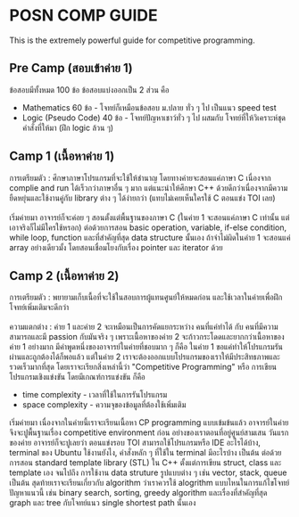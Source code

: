 # POSN COMP GUIDE
This is the extremely powerful guide for competitive programming.
## Pre Camp (สอบเข้าค่าย 1)
  ข้อสอบมีทั้งหมด 100 ข้อ ข้อสอบแบ่งออกเป็น 2 ส่วน คือ
  - Mathematics 60 ข้อ - โจทย์ก็เหมือนข้อสอบ ม.ปลาย ทั่ว ๆ ไป เป็นแนว speed test
  - Logic (Pseudo Code) 40 ข้อ - โจทย์ปัญหาเชาว์ทั่ว ๆ ไป ผสมกับ โจทย์ที่ให้วิเคราะห์ชุดคำสั่งที่ให้มา (ฝึก logic ล้วน ๆ)
## Camp 1 (เนื้อหาค่าย 1)
  การเตรียมตัว : ศึกษาภาษาโปรแกรมที่จะใช้ให้ชำนาญ โดยทางค่ายจะสอนแค่ภาษา C เนื่องจาก complie and run ได้เร็วกว่าภาษาอื่น ๆ มาก แต่แนะนำให้ศึกษา C++ ด้วยดีกว่าเนื่องจากมีความยืดหยุ่นและใช้งานคู่กับ library ต่าง ๆ ได้ง่ายกว่า (แทบไม่เคยเห็นใครใช้ C ตอนแข่ง TOI เลย)<br /><br />
  เริ่มค่ายมา อาจารย์ก็จะค่อย ๆ สอนตั้งแต่พื้นฐานของภาษา C (ในค่าย 1 จะสอนแค่ภาษา C เท่านั้น แต่เอาจริงก็ไม่มีใครใช้หรอก) ต่อด้วยการสอน basic operation, variable, if-else condition, while loop, function และที่สำคัญที่สุด data structure นั้นเอง ถ้าจำไม่ผิดในค่าย 1 จะสอนแค่ array อย่างเดียวมั้ง โดยสอนเชื่อมโยงกับเรื่อง pointer และ iterator ด้วย
## Camp 2 (เนื้อหาค่าย 2)
  การเตรียมตัว : พยายามเก็บเนื้อที่จะใช้ในสอบการผู้แทนศูนย์ให้หมดก่อน และใช้เวลาในค่ายเพื่อฝึกโจทย์เพิ่มเติมจะดีกว่า<br /><br />
  ความแตกต่าง : ค่าย 1 และค่าย 2 จะเหมือนเป็นการคัดแยกระหว่าง คนที่แค่ทำได้ กับ คนที่มีความสามารถและมี passion กับมันจริง ๆ เพราะเนื้อหาของค่าย 2 จะก้าวกระโดดและยากกว่าเนื้อหาของค่าย 1 อย่างมาก มีคำพูดหนึ่งของอาจารย์ในค่ายที่ชอบมาก ๆ ก็คือ ในค่าย 1 ขอแค่ทำให้โปรแกรมรันผ่านและถูกต้องได้ก็พอแล้ว แต่ในค่าย 2 เราจะต้องออกแบบโปรแกรมของเราให้มีประสิทธภาพและรวดเร็วมากที่สุด โดยเราจะเรียกสิ่งเหล่านี้ว่า "Competitive Programming" หรือ การเขียนโปรแกรมเชิงแข่งขัน โดยมีเกณฑ์การแข่งขัน ก็คือ
   - time complexity - เวลาที่ใช้ในการรันโปรแกรม
   - space complexity - ความจุของข้อมูลที่ต้องใช้เพิ่มเติม<br />
   
เริ่มค่ายมา เนื่องจากในค่ายนี้เราจะเรียนเนื้อหา CP programming แบบเข้มข้นแล้ว อาจารย์ในค่ายจึงจะปูพื้นฐานเรื่อง competitive environment ก่อน อย่างของเราตอนที่อยู่ศูนย์สามเสน วันแรกของค่าย อาจารย์ก็จะปูเลยว่า ตอนแข่งรอบ TOI สามารถใช้โปรแกรมหรือ IDE อะไรได้บ้าง, terminal ของ Ubuntu ใช้งานยังไง, คำสั่งหลัก ๆ ที่ใช้ใน terminal มีอะไรบ้าง เป็นต้น ต่อด้วยการสอน standard template library (STL) ใน C++ ตั้งแต่การเขียน struct, class และ template เอง จนไปถึง การใช้งาน data struture รูปแบบต่าง ๆ เช่น vector, stack, queue เป็นต้น สุดท้ายเราจะเรียนเกี่ยวกับ algorithm ว่าเราควรใช้ alogrithm แบบไหนในการแก้ไขโจทย์ปัญหาแนวนี้ เช่น binary search, sorting, greedy algorithm และเรื่องที่สำคัญที่สุด graph และ tree กับโจทย์แนว single shortest path นั้นเอง
